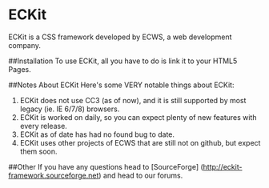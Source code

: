 # ECKit
ECKit is a CSS framework developed by ECWS, a web development company.

##Installation
To use ECKit, all you have to do is link it to your HTML5 Pages.

##Notes About ECKit
Here's some VERY notable things about ECKit:

1. ECKit does not use CC3 (as of now), and it is still supported by most legacy (ie. IE 6/7/8) browsers.
2. ECKit is worked on daily, so you can expect plenty of new features with every release.
3. ECKit as of date has had no found bug to date.
4. ECKit uses other projects of ECWS that are still not on github, but expect them soon.

##Other
If you have any questions head to [SourceForge] (http://eckit-framework.sourceforge.net) and head to our forums.
